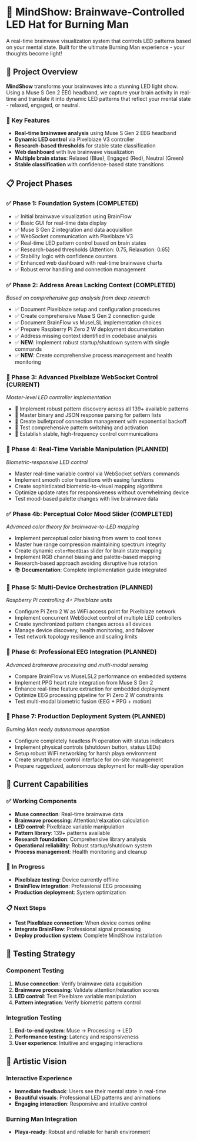 # 🧠 MindShow: Brainwave-Controlled LED Hat for Burning Man

A real-time brainwave visualization system that controls LED patterns based on your mental state. Built for the ultimate Burning Man experience - your thoughts become light!

## 🎯 Project Overview

**MindShow** transforms your brainwaves into a stunning LED light show. Using a Muse S Gen 2 EEG headband, we capture your brain activity in real-time and translate it into dynamic LED patterns that reflect your mental state - relaxed, engaged, or neutral.

### 🌟 Key Features

- **Real-time brainwave analysis** using Muse S Gen 2 EEG headband
- **Dynamic LED control** via Pixelblaze V3 controller
- **Research-based thresholds** for stable state classification
- **Web dashboard** with live brainwave visualization
- **Multiple brain states**: Relaxed (Blue), Engaged (Red), Neutral (Green)
- **Stable classification** with confidence-based state transitions

## 📋 Project Phases

### ✅ Phase 1: Foundation System (COMPLETED)
- ✅ Initial brainwave visualization using BrainFlow
- ✅ Basic GUI for real-time data display  
- ✅ Muse S Gen 2 integration and data acquisition
- ✅ WebSocket communication with Pixelblaze V3
- ✅ Real-time LED pattern control based on brain states
- ✅ Research-based thresholds (Attention: 0.75, Relaxation: 0.65)
- ✅ Stability logic with confidence counters
- ✅ Enhanced web dashboard with real-time brainwave charts
- ✅ Robust error handling and connection management

### ✅ Phase 2: Address Areas Lacking Context (COMPLETED)
*Based on comprehensive gap analysis from deep research*
- ✅ Document Pixelblaze setup and configuration procedures
- ✅ Create comprehensive Muse S Gen 2 connection guide
- ✅ Document BrainFlow vs MuseLSL implementation choices
- ✅ Prepare Raspberry Pi Zero 2 W deployment documentation
- ✅ Address missing context identified in codebase analysis
- ✅ **NEW**: Implement robust startup/shutdown system with single commands
- ✅ **NEW**: Create comprehensive process management and health monitoring

### 🔄 Phase 3: Advanced Pixelblaze WebSocket Control (CURRENT)
*Master-level LED controller implementation*
- 🎯 Implement robust pattern discovery across all 139+ available patterns
- 🎯 Master binary and JSON response parsing for pattern lists
- 🎯 Create bulletproof connection management with exponential backoff
- 🎯 Test comprehensive pattern switching and activation
- 🎯 Establish stable, high-frequency control communications

### 🔄 Phase 4: Real-Time Variable Manipulation (PLANNED)
*Biometric-responsive LED control*
- Master real-time variable control via WebSocket setVars commands
- Implement smooth color transitions with easing functions
- Create sophisticated biometric-to-visual mapping algorithms
- Optimize update rates for responsiveness without overwhelming device
- Test mood-based palette changes with live brainwave data

### ✅ Phase 4b: Perceptual Color Mood Slider (COMPLETED)
*Advanced color theory for brainwave-to-LED mapping*
- Implement perceptual color biasing from warm to cool tones
- Master hue range compression maintaining spectrum integrity
- Create dynamic `colorMoodBias` slider for brain state mapping
- Implement RGB channel biasing and palette-based mapping
- Research-based approach avoiding disruptive hue rotation
- 📚 **Documentation**: Complete implementation guide integrated

### 🔄 Phase 5: Multi-Device Orchestration (PLANNED)
*Raspberry Pi controlling 4+ Pixelblaze units*
- Configure Pi Zero 2 W as WiFi access point for Pixelblaze network
- Implement concurrent WebSocket control of multiple LED controllers
- Create synchronized pattern changes across all devices
- Manage device discovery, health monitoring, and failover
- Test network topology resilience and scaling limits

### 🔄 Phase 6: Professional EEG Integration (PLANNED)
*Advanced brainwave processing and multi-modal sensing*
- Compare BrainFlow vs MuseLSL2 performance on embedded systems
- Implement PPG heart rate integration from Muse S Gen 2
- Enhance real-time feature extraction for embedded deployment
- Optimize EEG processing pipeline for Pi Zero 2 W constraints
- Test multi-modal biometric fusion (EEG + PPG + motion)

### 🔄 Phase 7: Production Deployment System (PLANNED)
*Burning Man ready autonomous operation*
- Configure completely headless Pi operation with status indicators
- Implement physical controls (shutdown button, status LEDs)
- Setup robust WiFi networking for harsh playa environment
- Create smartphone control interface for on-site management
- Prepare ruggedized, autonomous deployment for multi-day operation

## 🎯 Current Capabilities

### ✅ Working Components
- **Muse connection**: Real-time brainwave data
- **Brainwave processing**: Attention/relaxation calculation
- **LED control**: Pixelblaze variable manipulation
- **Pattern library**: 139+ patterns available
- **Research foundation**: Comprehensive library analysis
- **Operational reliability**: Robust startup/shutdown system
- **Process management**: Health monitoring and cleanup

### 🔄 In Progress
- **Pixelblaze testing**: Device currently offline
- **BrainFlow integration**: Professional EEG processing
- **Production deployment**: System optimization

### 📋 Next Steps
- **Test Pixelblaze connection**: When device comes online
- **Integrate BrainFlow**: Professional signal processing
- **Deploy production system**: Complete MindShow installation

## 🧪 Testing Strategy

### **Component Testing**
1. **Muse connection**: Verify brainwave data acquisition
2. **Brainwave processing**: Validate attention/relaxation scores
3. **LED control**: Test Pixelblaze variable manipulation
4. **Pattern integration**: Verify biometric pattern control

### **Integration Testing**
1. **End-to-end system**: Muse → Processing → LED
2. **Performance testing**: Latency and responsiveness
3. **User experience**: Intuitive and engaging interactions

## 🎨 Artistic Vision

### **Interactive Experience**
- **Immediate feedback**: Users see their mental state in real-time
- **Beautiful visuals**: Professional LED patterns and animations
- **Engaging interaction**: Responsive and intuitive control

### **Burning Man Integration**
- **Playa-ready**: Robust and reliable for harsh environment 